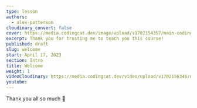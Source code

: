 ```yaml
---
type: lesson
authors:
  - alex-patterson
cloudinary_convert: false
cover: https://media.codingcat.dev/image/upload/v1702154357/main-codingcatdev-photo/courses/sveltekit-firebase/sveltekit-firebase-welcome/sveltekit-firebase-welcome.png
excerpt: Thank you for trusting me to teach you this course!
published: draft
slug: welcome
start: April 17, 2023
section: Intro
title: Welcome
weight: 1
videoCloudinary: https://media.codingcat.dev/video/upload/v1702156346/main-codingcatdev-photo/courses/sveltekit-firebase/sveltekit-firebase-welcome/welcome.mp4
youtube:
---
```


Thank you all so much 💜
